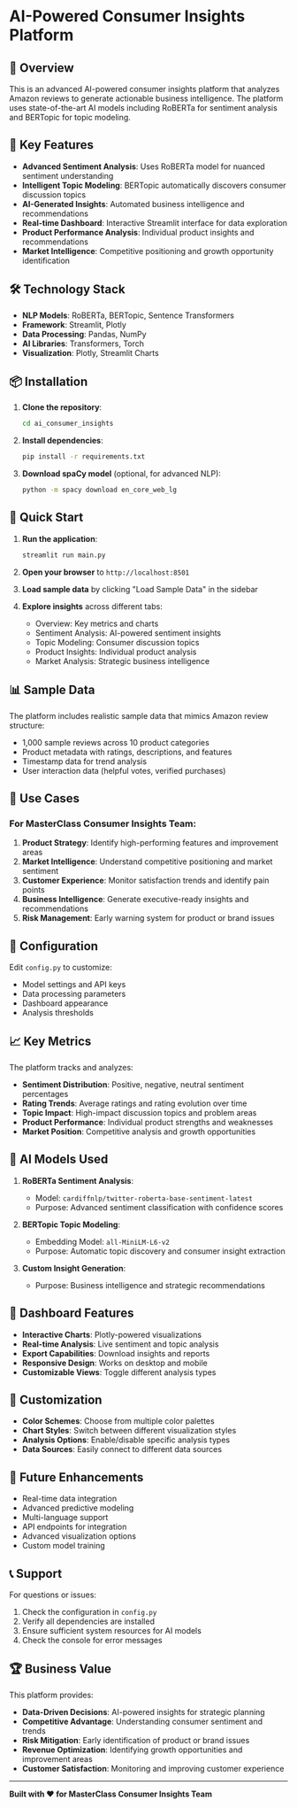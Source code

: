 # AI-Powered Consumer Insights Platform

## 🚀 Overview

This is an advanced AI-powered consumer insights platform that analyzes Amazon reviews to generate actionable business intelligence. The platform uses state-of-the-art AI models including RoBERTa for sentiment analysis and BERTopic for topic modeling.

## 🎯 Key Features

- **Advanced Sentiment Analysis**: Uses RoBERTa model for nuanced sentiment understanding
- **Intelligent Topic Modeling**: BERTopic automatically discovers consumer discussion topics
- **AI-Generated Insights**: Automated business intelligence and recommendations
- **Real-time Dashboard**: Interactive Streamlit interface for data exploration
- **Product Performance Analysis**: Individual product insights and recommendations
- **Market Intelligence**: Competitive positioning and growth opportunity identification

## 🛠️ Technology Stack

- **NLP Models**: RoBERTa, BERTopic, Sentence Transformers
- **Framework**: Streamlit, Plotly
- **Data Processing**: Pandas, NumPy
- **AI Libraries**: Transformers, Torch
- **Visualization**: Plotly, Streamlit Charts

## 📦 Installation

1. **Clone the repository**:
   ```bash
   cd ai_consumer_insights
   ```

2. **Install dependencies**:
   ```bash
   pip install -r requirements.txt
   ```

3. **Download spaCy model** (optional, for advanced NLP):
   ```bash
   python -m spacy download en_core_web_lg
   ```

## 🚀 Quick Start

1. **Run the application**:
   ```bash
   streamlit run main.py
   ```

2. **Open your browser** to `http://localhost:8501`

3. **Load sample data** by clicking "Load Sample Data" in the sidebar

4. **Explore insights** across different tabs:
   - Overview: Key metrics and charts
   - Sentiment Analysis: AI-powered sentiment insights
   - Topic Modeling: Consumer discussion topics
   - Product Insights: Individual product analysis
   - Market Analysis: Strategic business intelligence

## 📊 Sample Data

The platform includes realistic sample data that mimics Amazon review structure:
- 1,000 sample reviews across 10 product categories
- Product metadata with ratings, descriptions, and features
- Timestamp data for trend analysis
- User interaction data (helpful votes, verified purchases)

## 🎯 Use Cases

### For MasterClass Consumer Insights Team:

1. **Product Strategy**: Identify high-performing features and improvement areas
2. **Market Intelligence**: Understand competitive positioning and market sentiment
3. **Customer Experience**: Monitor satisfaction trends and identify pain points
4. **Business Intelligence**: Generate executive-ready insights and recommendations
5. **Risk Management**: Early warning system for product or brand issues

## 🔧 Configuration

Edit `config.py` to customize:
- Model settings and API keys
- Data processing parameters
- Dashboard appearance
- Analysis thresholds

## 📈 Key Metrics

The platform tracks and analyzes:
- **Sentiment Distribution**: Positive, negative, neutral sentiment percentages
- **Rating Trends**: Average ratings and rating evolution over time
- **Topic Impact**: High-impact discussion topics and problem areas
- **Product Performance**: Individual product strengths and weaknesses
- **Market Position**: Competitive analysis and growth opportunities

## 🧠 AI Models Used

1. **RoBERTa Sentiment Analysis**: 
   - Model: `cardiffnlp/twitter-roberta-base-sentiment-latest`
   - Purpose: Advanced sentiment classification with confidence scores

2. **BERTopic Topic Modeling**:
   - Embedding Model: `all-MiniLM-L6-v2`
   - Purpose: Automatic topic discovery and consumer insight extraction

3. **Custom Insight Generation**:
   - Purpose: Business intelligence and strategic recommendations

## 📱 Dashboard Features

- **Interactive Charts**: Plotly-powered visualizations
- **Real-time Analysis**: Live sentiment and topic analysis
- **Export Capabilities**: Download insights and reports
- **Responsive Design**: Works on desktop and mobile
- **Customizable Views**: Toggle different analysis types

## 🎨 Customization

- **Color Schemes**: Choose from multiple color palettes
- **Chart Styles**: Switch between different visualization styles
- **Analysis Options**: Enable/disable specific analysis types
- **Data Sources**: Easily connect to different data sources

## 🔮 Future Enhancements

- Real-time data integration
- Advanced predictive modeling
- Multi-language support
- API endpoints for integration
- Advanced visualization options
- Custom model training

## 📞 Support

For questions or issues:
1. Check the configuration in `config.py`
2. Verify all dependencies are installed
3. Ensure sufficient system resources for AI models
4. Check the console for error messages

## 🏆 Business Value

This platform provides:
- **Data-Driven Decisions**: AI-powered insights for strategic planning
- **Competitive Advantage**: Understanding consumer sentiment and trends
- **Risk Mitigation**: Early identification of product or brand issues
- **Revenue Optimization**: Identifying growth opportunities and improvement areas
- **Customer Satisfaction**: Monitoring and improving customer experience

---

**Built with ❤️ for MasterClass Consumer Insights Team**
